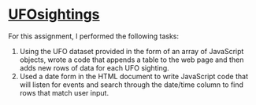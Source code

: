 # [UFOsightings](https://mddesta.github.io/UFO_sightings/)

For this assignment, I performed the following tasks:
1. Using the UFO dataset provided in the form of an array of JavaScript objects, wrote a code that appends a table to the web page and then adds new rows of data for each UFO sighting.
2. Used a date form in the HTML document to write JavaScript code that will listen for events and search through the date/time column to find rows that match user input.
